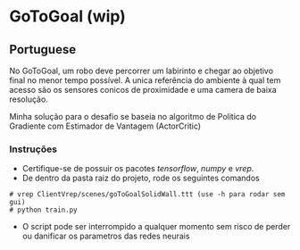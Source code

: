 # GoToGoal (wip)

## Portuguese

No GoToGoal, um robo deve percorrer um labirinto e chegar ao objetivo final no menor tempo possível.
A unica referência do ambiente à qual tem acesso são os sensores conicos de proximidade e uma camera de baixa resolução.

Minha solução para o desafio se baseia no algoritmo de Politica do Gradiente com Estimador de Vantagem (ActorCritic)

### Instruções

 - Certifique-se de possuir os pacotes *tensorflow*, *numpy* e *vrep*.
 - De dentro da pasta raiz do projeto, rode os seguintes comandos

```
# vrep ClientVrep/scenes/goToGoalSolidWall.ttt (use -h para rodar sem gui)
# python train.py
```

 - O script pode ser interrompido a qualquer momento sem risco de perder ou danificar os parametros das redes neurais
